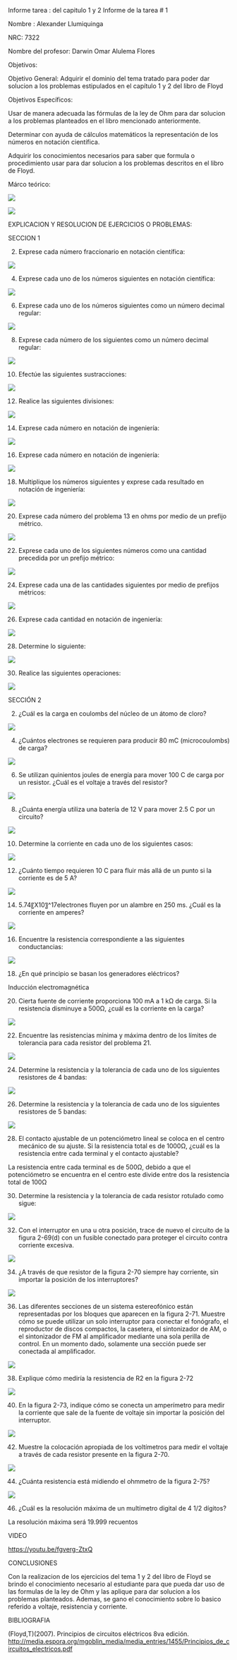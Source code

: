 Informe tarea : del capitulo 1 y 2 Informe de la tarea # 1

Nombre : Alexander Llumiquinga

NRC: 7322

Nombre del profesor: Darwin Omar Alulema Flores

Objetivos:

Objetivo General: Adquirir el dominio del tema tratado para poder dar solucion a los problemas estipulados en el capítulo 1 y 2 del libro de Floyd

Objetivos Específicos: 

Usar de manera adecuada las fórmulas de la ley de Ohm para dar solucion a los problemas planteados en el libro mencionado anteriormente.

Determinar con ayuda de cálculos matemáticos la representación de los números en notación científica.

Adquirir los conocimientos necesarios para saber que formula o procedimiento usar para dar solucion a los problemas descritos en el libro de Floyd.

Márco teórico:

![](https://github.com/Llumiquinga-Alexander/Tarea-1/blob/main/f1.jpg)

![](https://github.com/Llumiquinga-Alexander/Tarea-1/blob/main/f2.jpg)

EXPLICACION Y RESOLUCION DE EJERCICIOS O PROBLEMAS:

SECCION 1

2. Exprese cada número fraccionario en notación científica:

![](https://github.com/Llumiquinga-Alexander/Tarea-1/blob/main/1.png)

4. Exprese cada uno de los números siguientes en notación científica:

![](https://github.com/Llumiquinga-Alexander/Tarea-1/blob/main/2.png)

6. Exprese cada uno de los números siguientes como un número decimal regular:

![](https://github.com/Llumiquinga-Alexander/Tarea-1/blob/main/3.png)

8. Exprese cada número de los siguientes como un número decimal regular:

![](https://github.com/Llumiquinga-Alexander/Tarea-1/blob/main/4.png)

10. Efectúe las siguientes sustracciones:

![](https://github.com/Llumiquinga-Alexander/Tarea-1/blob/main/5.png)

12. Realice las siguientes divisiones:

![](https://github.com/Llumiquinga-Alexander/Tarea-1/blob/main/6.png)

14. Exprese cada número en notación de ingeniería:

![](https://github.com/Llumiquinga-Alexander/Tarea-1/blob/main/7.png)

16. Exprese cada número en notación de ingeniería:

![](https://github.com/Llumiquinga-Alexander/Tarea-1/blob/main/8.png)

18. Multiplique los números siguientes y exprese cada resultado en notación de ingeniería:

![](https://github.com/Llumiquinga-Alexander/Tarea-1/blob/main/9.png)

20. Exprese cada número del problema 13 en ohms por medio de un prefijo métrico.

![](https://github.com/Llumiquinga-Alexander/Tarea-1/blob/main/10.png)

22. Exprese cada uno de los siguientes números como una cantidad precedida por un prefijo métrico:

![](https://github.com/Llumiquinga-Alexander/Tarea-1/blob/main/11.png)

24. Exprese cada una de las cantidades siguientes por medio de prefijos métricos:

![](https://github.com/Llumiquinga-Alexander/Tarea-1/blob/main/12.png)

26. Exprese cada cantidad en notación de ingeniería:

![](https://github.com/Llumiquinga-Alexander/Tarea-1/blob/main/13.png)

28. Determine lo siguiente:

![](https://github.com/Llumiquinga-Alexander/Tarea-1/blob/main/14.png)

30. Realice las siguientes operaciones:

![](https://github.com/Llumiquinga-Alexander/Tarea-1/blob/main/15.png)

SECCIÓN 2

2. ¿Cuál es la carga en coulombs del núcleo de un átomo de cloro?

![](https://github.com/Llumiquinga-Alexander/Tarea-1/blob/main/1.1.png)

4. ¿Cuántos electrones se requieren para producir 80 mC (microcoulombs) de carga?

![](https://github.com/Llumiquinga-Alexander/Tarea-1/blob/main/1.2.png)

6. Se utilizan quinientos joules de energía para mover 100 C de carga por un resistor. ¿Cuál es el voltaje a través del resistor?

![](https://github.com/Llumiquinga-Alexander/Tarea-1/blob/main/1.3.png)

8. ¿Cuánta energía utiliza una batería de 12 V para mover 2.5 C por un circuito?

![](https://github.com/Llumiquinga-Alexander/Tarea-1/blob/main/1.4.png)

10. Determine la corriente en cada uno de los siguientes casos:

![](https://github.com/Llumiquinga-Alexander/Tarea-1/blob/main/1.5.png)

12. ¿Cuánto tiempo requieren 10 C para fluir más allá de un punto si la corriente es de 5 A?

![](https://github.com/Llumiquinga-Alexander/Tarea-1/blob/main/1.6.png)

14. 5.74〖X10〗^17electrones fluyen por un alambre en 250 ms. ¿Cuál es la corriente en amperes?

![](https://github.com/Llumiquinga-Alexander/Tarea-1/blob/main/1.7.png)

16. Encuentre la resistencia correspondiente a las siguientes conductancias:

![](https://github.com/Llumiquinga-Alexander/Tarea-1/blob/main/1.8.png)

18. ¿En qué principio se basan los generadores eléctricos?

Inducción electromagnética

20. Cierta fuente de corriente proporciona 100 mA a 1 kΩ de carga. Si la resistencia disminuye a 500Ω, ¿cuál es la corriente en la carga?

![](https://github.com/Llumiquinga-Alexander/Tarea-1/blob/main/1.9.png)

22. Encuentre las resistencias mínima y máxima dentro de los límites de tolerancia para cada resistor del problema 21.

![](https://github.com/Llumiquinga-Alexander/Tarea-1/blob/main/2.0.png)

24. Determine la resistencia y la tolerancia de cada uno de los siguientes resistores de 4 bandas:

![](https://github.com/Llumiquinga-Alexander/Tarea-1/blob/main/2.1.png)

26. Determine la resistencia y la tolerancia de cada uno de los siguientes resistores de 5 bandas:

![](https://github.com/Llumiquinga-Alexander/Tarea-1/blob/main/2.2.png)

28. El contacto ajustable de un potenciómetro lineal se coloca en el centro mecánico de su ajuste. Si la resistencia total es de 1000Ω, ¿cuál es la resistencia entre cada terminal y el contacto ajustable?

La resistencia entre cada terminal es de 500Ω, debido a que el potenciómetro se encuentra en el centro este divide entre dos la resistencia total de 100Ω

30. Determine la resistencia y la tolerancia de cada resistor rotulado como sigue:

![](https://github.com/Llumiquinga-Alexander/Tarea-1/blob/main/2.4.png)

32. Con el interruptor en una u otra posición, trace de nuevo el circuito de la figura 2-69(d) con un fusible conectado para proteger el circuito contra corriente excesiva.

![](https://github.com/Llumiquinga-Alexander/Tarea-1/blob/main/2.6.png)

34. ¿A través de que resistor de la figura 2-70 siempre hay corriente, sin importar la posición de los interruptores?

![](https://github.com/Llumiquinga-Alexander/Tarea-1/blob/main/2.8.png)

36. Las diferentes secciones de un sistema estereofónico están representadas por los bloques que aparecen en la figura 2-71. Muestre cómo se puede utilizar un solo interruptor para conectar el fonógrafo, el reproductor de discos compactos, la casetera, el sintonizador de AM, o el sintonizador de FM al amplificador mediante una sola perilla de control. En un momento dado, solamente una sección puede ser conectada al amplificador.

![](https://github.com/Llumiquinga-Alexander/Tarea-1/blob/main/3.0.png)

38. Explique cómo mediría la resistencia de R2 en la figura 2-72

![](https://github.com/Llumiquinga-Alexander/Tarea-1/blob/main/3.1.png)

40. En la figura 2-73, indique cómo se conecta un amperímetro para medir la corriente que sale de la fuente de voltaje sin importar la posición del interruptor.

![](https://github.com/Llumiquinga-Alexander/Tarea-1/blob/main/3.2.png)

42. Muestre la colocación apropiada de los voltímetros para medir el voltaje a través de cada resistor presente en la figura 2-70.

![](https://github.com/Llumiquinga-Alexander/Tarea-1/blob/main/3.3.png)

44. ¿Cuánta resistencia está midiendo el ohmmetro de la figura 2-75?

![](https://github.com/Llumiquinga-Alexander/Tarea-1/blob/main/3.4.png)

46. ¿Cuál es la resolución máxima de un multímetro digital de 4 1/2 dígitos?

La resolución máxima será 19.999 recuentos

VIDEO

https://youtu.be/fgverg-ZtxQ

CONCLUSIONES

Con la realizacion de los ejercicios del tema 1 y 2 del libro de Floyd se brindo el conocimiento necesario al estudiante para que pueda dar uso de las formulas de la ley de Ohm y las aplique para dar solucion a los problemas planteados. Ademas, se gano el conocimiento sobre lo basico referido a voltaje, resistencia y corriente.

BIBLIOGRAFIA

(Floyd,T)(2007). Principios de circuitos eléctricos 8va edición. http://media.espora.org/mgoblin_media/media_entries/1455/Principios_de_circuitos_electricos.pdf
